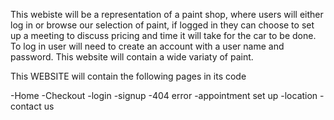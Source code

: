 This webiste will be a representation of a paint shop,
where users will either log in or browse our selection of paint,
if logged in they can choose to set up a meeting to discuss pricing and time it will take for the car to be done. To log in user will need to create an account with a user name and password. This website will contain a wide variaty of paint.

This WEBSITE will contain the following pages in its code

-Home
-Checkout
-login 
-signup
-404 error
-appointment set up
-location
-contact us
